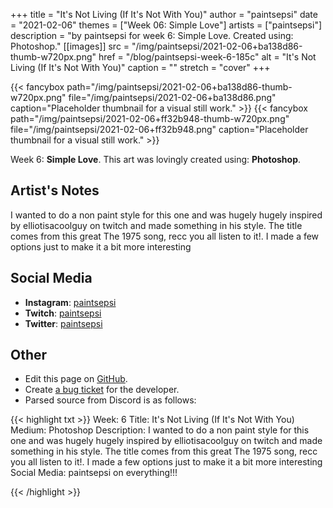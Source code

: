 +++
title =       "It's Not Living (If It's Not With You)"
author =      "paintsepsi"
date =        "2021-02-06"
themes =      ["Week 06: Simple Love"]
artists =     ["paintsepsi"]
description = "by paintsepsi for week 6: Simple Love. Created using: Photoshop."
[[images]]
      src = "/img/paintsepsi/2021-02-06+ba138d86-thumb-w720px.png"
      href = "/blog/paintsepsi-week-6-185c"
      alt = "It's Not Living (If It's Not With You)"
      caption = ""
      stretch = "cover"
+++

{{< fancybox path="/img/paintsepsi/2021-02-06+ba138d86-thumb-w720px.png" file="/img/paintsepsi/2021-02-06+ba138d86.png" caption="Placeholder thumbnail for a visual still work." >}}
{{< fancybox path="/img/paintsepsi/2021-02-06+ff32b948-thumb-w720px.png" file="/img/paintsepsi/2021-02-06+ff32b948.png" caption="Placeholder thumbnail for a visual still work." >}}


Week 6: **Simple Love**. This art was lovingly created using: **Photoshop**.

## Artist's Notes

I wanted to do a non paint style for this one and was hugely hugely inspired by elliotisacoolguy on twitch and made something in his style. The title comes from this great The 1975 song, recc you all listen to it!. I made a few options just to make it a bit more interesting

## Social Media

- **Instagram**: <a href='https://instagram.com/paintsepsi' target='_blank'>paintsepsi</a>
- **Twitch**: <a href='https://twitch.tv/paintsepsi' target='_blank'>paintsepsi</a>
- **Twitter**: <a href='https://twitter.com/paintsepsi' target='_blank'>paintsepsi</a>

## Other

- Edit this page on [GitHub](https://github.com/teaminkling/web-refresh/edit/main/content/blog/paintsepsi-week-6-185c.md).
- Create [a bug ticket](https://github.com/teaminkling/web-refresh/issues/new?assignees=&labels=bug&template=problem-report.md&title=) for the developer.
- Parsed source from Discord is as follows:

{{< highlight txt >}}
Week: 6
Title: It's Not Living (If It's Not With You)
Medium: Photoshop
Description: I wanted to do a non paint style for this one and was hugely hugely inspired by elliotisacoolguy on twitch and made something in his style. The title comes from this great The 1975 song, recc you all listen to it!. I made a few options just to make it a bit more interesting
Social Media: paintsepsi on everything!!!


{{< /highlight >}}